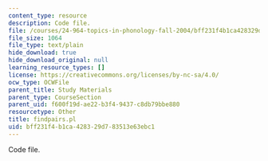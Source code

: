```yaml
---
content_type: resource
description: Code file.
file: /courses/24-964-topics-in-phonology-fall-2004/bff231f4b1ca428329d783513e63ebc1_findpairs.pl
file_size: 1064
file_type: text/plain
hide_download: true
hide_download_original: null
learning_resource_types: []
license: https://creativecommons.org/licenses/by-nc-sa/4.0/
ocw_type: OCWFile
parent_title: Study Materials
parent_type: CourseSection
parent_uid: f600f19d-ae22-b3f4-9437-c8db79bbe880
resourcetype: Other
title: findpairs.pl
uid: bff231f4-b1ca-4283-29d7-83513e63ebc1
---
```

Code file.